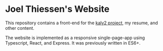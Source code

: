 # Joel Thiessen's Website

This repository contains a front-end for the [kaly2 project](https://github.com/jatjat/kaly2), my resume, and other content.

The website is implemented as a responsive single-page-app using Typescript, React, and Express. It was previously written in ES6+.

